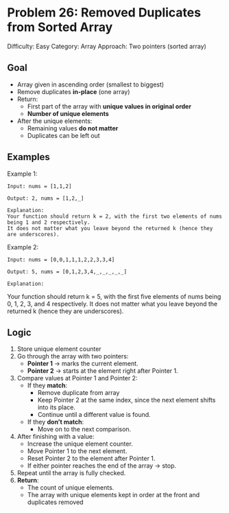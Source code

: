 # Problem 26: Removed Duplicates from Sorted Array
Difficulty: Easy
Category: Array
Approach: Two pointers (sorted array)

## Goal
- Array given in ascending order (smallest to biggest)
- Remove duplicates **in-place** (one array)
- Return:
    - First part of the array with **unique values in original order**
    - **Number of unique elements**
- After the unique elements:
    - Remaining values **do not matter**
    - Duplicates can be left out

## Examples
 Example 1:

    Input: nums = [1,1,2]

    Output: 2, nums = [1,2,_]

    Explanation: 
    Your function should return k = 2, with the first two elements of nums being 1 and 2 respectively.
    It does not matter what you leave beyond the returned k (hence they are underscores).
    
 Example 2:

    Input: nums = [0,0,1,1,1,2,2,3,3,4]

    Output: 5, nums = [0,1,2,3,4,_,_,_,_,_]

    Explanation:
   Your function should return k = 5, with the first five elements of nums being 0, 1, 2, 3, and 4 respectively.
    It does not matter what you leave beyond the returned k (hence they are underscores).

## Logic
1. Store unique element counter
2. Go through the array with two pointers:  
   - **Pointer 1** → marks the current element.  
   - **Pointer 2** → starts at the element right after Pointer 1. 
3. Compare values at Pointer 1 and Pointer 2:  
   - If they **match**:  
     - Remove duplicate from array 
     - Keep Pointer 2 at the same index, since the next element shifts into its place.
     - Continue until a different value is found.  
   - If they **don’t match**:  
     - Move on to the next comparison.  
4. After finishing with a value:  
   - Increase the unique element counter.  
   - Move Pointer 1 to the next element.  
   - Reset Pointer 2 to the element after Pointer 1.  
   - If either pointer reaches the end of the array → stop.  
5. Repeat until the array is fully checked.  
6. **Return**:  
   - The count of unique elements.  
   - The array with unique elements kept in order at the front and duplicates removed  

    